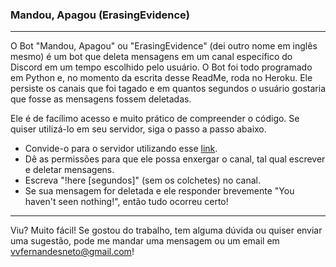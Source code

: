 ### Mandou, Apagou (ErasingEvidence)

---



O Bot "Mandou, Apagou" ou "ErasingEvidence" (dei outro nome em inglês mesmo) é um bot que deleta mensagens em um canal específico do Discord em um tempo escolhido pelo usuário. O Bot foi todo programado em Python e, no momento da escrita desse ReadMe, roda no Heroku. Ele persiste os canais que foi tagado e em quantos segundos o usuário gostaria que fosse as mensagens fossem deletadas.

Ele é de facílimo acesso e muito prático de compreender o código. Se quiser utilizá-lo em seu servidor, siga o passo a passo abaixo.

* Convide-o para o servidor utilizando esse [link](https://discord.com/api/oauth2/authorize?client_id=1170832025071140864&permissions=9216&scope=bot).
* Dê as permissões para que ele possa enxergar o canal, tal qual escrever e deletar mensagens.
* Escreva "!here [segundos]" (sem os colchetes) no canal.
* Se sua mensagem for deletada e ele responder brevemente "You haven't seen nothing!", então tudo ocorreu certo!

---



Viu? Muito fácil! Se gostou do trabalho, tem alguma dúvida ou quiser enviar uma sugestão, pode me mandar uma mensagem ou um email em vvfernandesneto@gmail.com!

